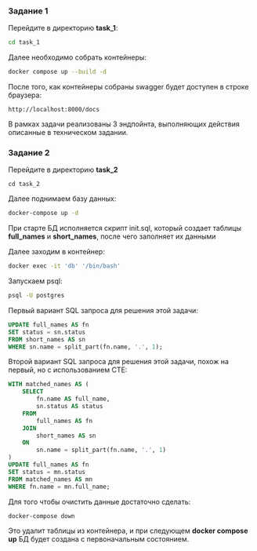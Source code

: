 ### Задание 1

Перейдите в директорию **task_1**:
```bash
cd task_1  
```
  
Далее необходимо собрать контейнеры:
```bash
docker compose up --build -d
```  
  
После того, как контейнеры собраны swagger будет доступен в строке браузера:
```
http://localhost:8000/docs  
```
  
В рамках задачи реализованы 3 эндпойнта, выполняющих действия описанные в техническом задании.  
### Задание 2  
  
Перейдите в директорию **task_2**  
```
cd task_2  
```
  
Далее поднимаем базу данных:  
```bash
docker-compose up -d  
```

При старте БД исполняется скрипт init.sql, который создает таблицы **full_names** и **short_names**, после чего заполняет их  данными 

Далее заходим в контейнер:    
```bash
docker exec -it 'db' '/bin/bash'  
```
  
Запускаем psql:
```bash
psql -U postgres  
```
  
Первый вариант SQL запроса для решения этой задачи:
```sql
UPDATE full_names AS fn
SET status = sn.status
FROM short_names AS sn
WHERE sn.name = split_part(fn.name, '.', 1);
```

Второй вариант SQL запроса для решения этой задачи, похож на первый, но с использованием CTE:
```sql
WITH matched_names AS (
    SELECT
        fn.name AS full_name,
        sn.status AS status
    FROM
        full_names AS fn
    JOIN
        short_names AS sn
    ON
        sn.name = split_part(fn.name, '.', 1)
)
UPDATE full_names AS fn
SET status = mn.status
FROM matched_names AS mn
WHERE fn.name = mn.full_name;
```
Для того чтобы очистить данные достаточно сделать:  
```bash
docker-compose down  
```

Это удалит таблицы из контейнера, и при следующем **docker compose up** БД будет создана  с первоначальным состоянием.
